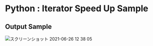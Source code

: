 # Python : Iterator Speed Up Sample

## Output Sample
![スクリーンショット 2021-06-26 12 38 05](https://user-images.githubusercontent.com/36861752/123500828-c804a080-d67b-11eb-839e-08c72df71ca9.png)
